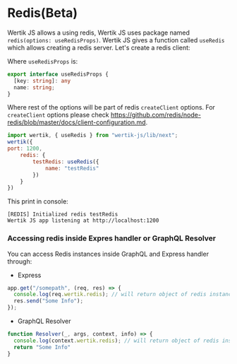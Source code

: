 # Redis(Beta)

Wertik JS allows a using redis, Wertik JS uses package named `redis(options: useRedisProps)`. Wertik JS gives a function called `useRedis` which allows creating a redis server. Let's create a redis client:

Where `useRedisProps` is:

```typescript
export interface useRedisProps {
  [key: string]: any
  name: string;
}
```

Where rest of the options will be part of redis `createClient` options. For `createClient` options please check https://github.com/redis/node-redis/blob/master/docs/client-configuration.md.


```javascript
import wertik, { useRedis } from "wertik-js/lib/next";
wertik({
port: 1200,
    redis: {
        testRedis: useRedis({
            name: "testRedis"
        })
    }
})
```
This print in console:

```log
[REDIS] Initialized redis testRedis
Wertik JS app listening at http://localhost:1200
```


### Accessing redis inside Expres handler or GraphQL Resolver

You can access Redis instances inside GraphQL and Express handler through:

- Express

```javascript
app.get("/somepath", (req, res) => {
  console.log(req.wertik.redis); // will return object of redis instances
  res.send("Some Info");
});
```

- GraphQL Resolver

```javascript
function Resolver(_, args, context, info) => {
  console.log(context.wertik.redis); // will return object of redis instances
  return "Some Info"
}
```
